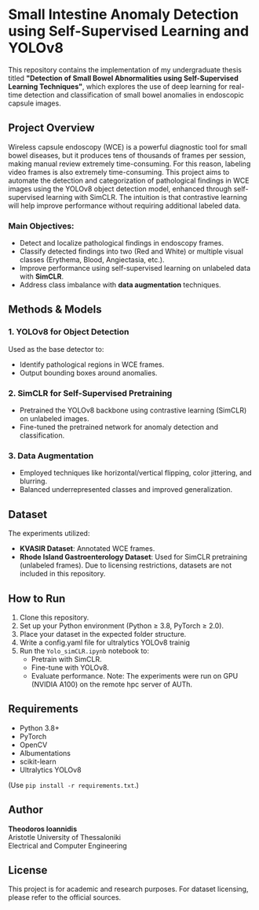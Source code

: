 # Small Intestine Anomaly Detection using Self-Supervised Learning and YOLOv8

This repository contains the implementation of my undergraduate thesis titled **"Detection of Small Bowel Abnormalities using Self-Supervised Learning Techniques"**, which explores the use of deep learning for real-time detection and classification of small bowel anomalies in endoscopic capsule images.

## Project Overview

Wireless capsule endoscopy (WCE) is a powerful diagnostic tool for small bowel diseases, but it produces tens of thousands of frames per session, making manual review extremely time-consuming. For this reason, labeling video frames is also extremely time-consuming. This project aims to automate the detection and categorization of pathological findings in WCE images using the YOLOv8 object detection model, enhanced through self-supervised learning with SimCLR. The intuition is that contrastive learning will help improve performance without requiring additional labeled data.

### Main Objectives:
- Detect and localize pathological findings in endoscopy frames.
- Classify detected findings into two (Red and White) or multiple visual classes (Erythema, Blood, Angiectasia, etc.).
- Improve performance using self-supervised learning on unlabeled data with **SimCLR**.
- Address class imbalance with **data augmentation** techniques.

## Methods & Models

### 1. **YOLOv8 for Object Detection**
Used as the base detector to:
- Identify pathological regions in WCE frames.
- Output bounding boxes around anomalies.

### 2. **SimCLR for Self-Supervised Pretraining**
- Pretrained the YOLOv8 backbone using contrastive learning (SimCLR) on unlabeled images.
- Fine-tuned the pretrained network for anomaly detection and classification.

### 3. **Data Augmentation**
- Employed techniques like horizontal/vertical flipping, color jittering, and blurring.
- Balanced underrepresented classes and improved generalization.

## Dataset

The experiments utilized:
- **KVASIR Dataset**: Annotated WCE frames.
- **Rhode Island Gastroenterology Dataset**: Used for SimCLR pretraining (unlabeled frames).
Due to licensing restrictions, datasets are not included in this repository.

## How to Run
1. Clone this repository.
2. Set up your Python environment (Python ≥ 3.8, PyTorch ≥ 2.0).
3. Place your dataset in the expected folder structure.
4. Write a config.yaml file for ultralytics YOLOv8 trainig
5. Run the `Yolo_simCLR.ipynb` notebook to:
   - Pretrain with SimCLR.
   - Fine-tune with YOLOv8.
   - Evaluate performance.
Note: The experiments were run on GPU (NVIDIA A100) on the remote hpc server of AUTh.

## Requirements
- Python 3.8+
- PyTorch
- OpenCV
- Albumentations
- scikit-learn
- Ultralytics YOLOv8

(Use `pip install -r requirements.txt`.)

## Author

**Theodoros Ioannidis**  
Aristotle University of Thessaloniki  
Electrical and Computer Engineering 

## License
This project is for academic and research purposes. For dataset licensing, please refer to the official sources.
